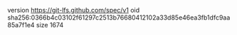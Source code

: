 version https://git-lfs.github.com/spec/v1
oid sha256:0366b4c03102f61297c2513b76680412102a33d85e46ea3fb1dfc9aa85a7f1e4
size 1674
